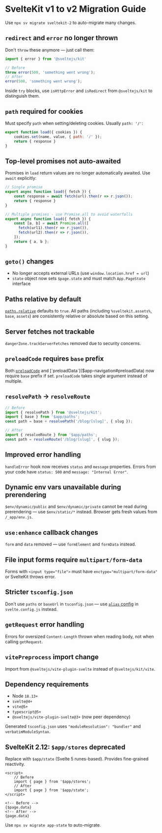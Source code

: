 # SvelteKit v1 to v2 Migration Guide

Use `npx sv migrate sveltekit-2` to auto-migrate many changes.

## `redirect` and `error` no longer thrown

Don't `throw` these anymore — just call them:

```js
import { error } from '@sveltejs/kit'

// Before
throw error(500, 'something went wrong');
// After
error(500, 'something went wrong');
```

Inside `try` blocks, use `isHttpError` and `isRedirect` from `@sveltejs/kit` to distinguish them.

## `path` required for cookies

Must specify `path` when setting/deleting cookies. Usually `path: '/'`:

```js
export function load({ cookies }) {
	cookies.set(name, value, { path: '/' });
	return { response }
}
```

## Top-level promises not auto-awaited

Promises in `load` return values are no longer automatically awaited. Use `await` explicitly:

```js
// Single promise
export async function load({ fetch }) {
	const response = await fetch(url).then(r => r.json());
	return { response }
}
```

```js
// Multiple promises - use Promise.all to avoid waterfalls
export async function load({ fetch }) {
	const [a, b] = await Promise.all([
	  fetch(url1).then(r => r.json()),
	  fetch(url2).then(r => r.json()),
	]);
	return { a, b };
}
```

## `goto()` changes

- No longer accepts external URLs (use `window.location.href = url`)
- `state` object now sets `$page.state` and must match `App.PageState` interface

## Paths relative by default

[`paths.relative`](configuration#paths) defaults to `true`. All paths (including `%sveltekit.assets%`, `base`, `assets`) are consistently relative or absolute based on this setting.

## Server fetches not trackable

`dangerZone.trackServerFetches` removed due to security concerns.

## `preloadCode` requires `base` prefix

Both [`preloadCode`]($app-navigation#preloadCode) and [`preloadData`]($app-navigation#preloadData) now require `base` prefix if set. `preloadCode` takes single argument instead of multiple.

## `resolvePath` → `resolveRoute`

```js
// Before
import { resolvePath } from '@sveltejs/kit';
import { base } from '$app/paths';
const path = base + resolvePath('/blog/[slug]', { slug });

// After
import { resolveRoute } from '$app/paths';
const path = resolveRoute('/blog/[slug]', { slug });
```

## Improved error handling

`handleError` hook now receives `status` and `message` properties. Errors from your code have `status: 500` and `message: "Internal Error"`.

## Dynamic env vars unavailable during prerendering

`$env/dynamic/public` and `$env/dynamic/private` cannot be read during prerendering — use `$env/static/*` instead. Browser gets fresh values from `/_app/env.js`.

## `use:enhance` callback changes

`form` and `data` removed — use `formElement` and `formData` instead.

## File input forms require `multipart/form-data`

Forms with `<input type="file">` must have `enctype="multipart/form-data"` or SvelteKit throws error.

## Stricter `tsconfig.json`

Don't use `paths` or `baseUrl` in `tsconfig.json` — use [`alias` config](configuration#alias) in `svelte.config.js` instead.

## `getRequest` error handling

Errors for oversized `Content-Length` thrown when reading body, not when calling `getRequest`.

## `vitePreprocess` import change

Import from `@sveltejs/vite-plugin-svelte` instead of `@sveltejs/kit/vite`.

## Dependency requirements

- Node `18.13+`
- `svelte@4+`
- `vite@5+`
- `typescript@5+`
- `@sveltejs/vite-plugin-svelte@3+` (now peer dependency)

Generated `tsconfig.json` uses `"moduleResolution": "bundler"` and `verbatimModuleSyntax`.

## SvelteKit 2.12: `$app/stores` deprecated

Replace with `$app/state` (Svelte 5 runes-based). Provides fine-grained reactivity.

```svelte
<script>
	// Before
	import { page } from '$app/stores';
	// After
	import { page } from '$app/state';
</script>

<!-- Before -->
{$page.data}
<!-- After -->
{page.data}
```

Use `npx sv migrate app-state` to auto-migrate.